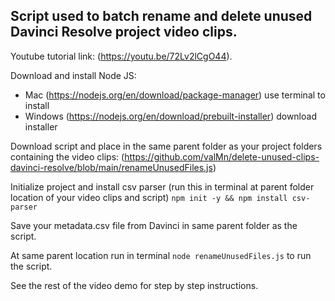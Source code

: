 ## Script used to batch rename and delete unused Davinci Resolve project video clips.

Youtube tutorial link: (https://youtu.be/72Lv2lCgO44).

Download and install Node JS:
- Mac (https://nodejs.org/en/download/package-manager) use terminal to install
- Windows (https://nodejs.org/en/download/prebuilt-installer) download installer

Download script and place in the same parent folder as your project folders containing the video clips:
(https://github.com/valMn/delete-unused-clips-davinci-resolve/blob/main/renameUnusedFiles.js)

Initialize project and install csv parser (run this in terminal at parent folder location of your video clips and script)
`npm init -y && npm install csv-parser`

Save your metadata.csv file from Davinci in same parent folder as the script.

At same parent location run in terminal `node renameUnusedFiles.js` to run the script.

See the rest of the video demo for step by step instructions.
